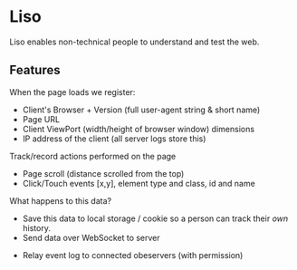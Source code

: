 Liso
=======

Liso enables non-technical people to understand and test the web.

## Features

When the page loads we register:

+ Client's Browser + Version (full user-agent string & short name)
+ Page URL
+ Client ViewPort (width/height of browser window) dimensions
+ IP address of the client (all server logs store this)

Track/record actions performed on the page

- Page scroll (distance scrolled from the top)
- Click/Touch events [x,y], element type and class, id and name

What happens to this data?

- Save this data to local storage / cookie so a person can track their *own* history.
- Send data over WebSocket to server
+ Relay event log to connected obeservers (with permission)
